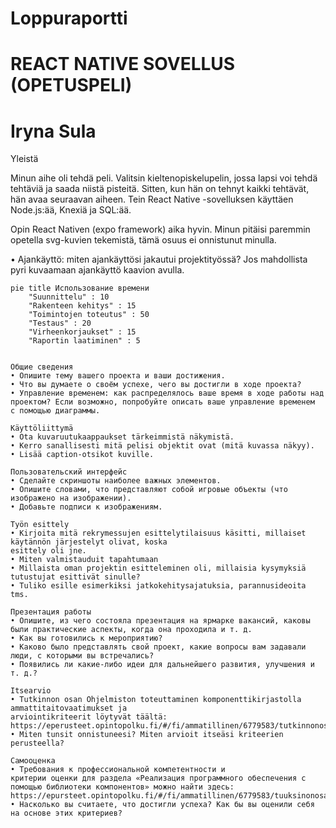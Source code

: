 # Loppuraportti

# REACT NATIVE SOVELLUS (OPETUSPELI)

# Iryna Sula

Yleistä

Minun aihe oli tehdä peli. Valitsin kieltenopiskelupelin, jossa lapsi voi tehdä tehtäviä ja saada niistä pisteitä. Sitten, kun hän on tehnyt kaikki tehtävät, hän avaa seuraavan aiheen. Tein React Native -sovelluksen käyttäen Node.js:ää, Knexiä ja SQL:ää.

Opin React Nativen (expo framework) aika hyvin. Minun pitäisi paremmin opetella svg-kuvien tekemistä, tämä osuus ei onnistunut minulla.

• Ajankäyttö: miten ajankäyttösi jakautui projektityössä? Jos mahdollista pyri kuvaamaan ajankäyttö
kaavion avulla.

```mermaid
pie title Использование времени
    "Suunnittelu" : 10
    "Rakenteen kehitys" : 15
    "Toimintojen toteutus" : 50
    "Testaus" : 20
    "Virheenkorjaukset" : 15
    "Raportin laatiminen" : 5


Общие сведения
• Опишите тему вашего проекта и ваши достижения.
• Что вы думаете о своём успехе, чего вы достигли в ходе проекта?
• Управление временем: как распределялось ваше время в ходе работы над проектом? Если возможно, попробуйте описать ваше управление временем
с помощью диаграммы.

Käyttöliittymä
• Ota kuvaruutukaappaukset tärkeimmistä näkymistä.
• Kerro sanallisesti mitä pelisi objektit ovat (mitä kuvassa näkyy).
• Lisää caption-otsikot kuville.

Пользовательский интерфейс
• Сделайте скриншоты наиболее важных элементов.
• Опишите словами, что представляют собой игровые объекты (что изображено на изображении).
• Добавьте подписи к изображениям.

Työn esittely
• Kirjoita mitä rekrymessujen esittelytilaisuus käsitti, millaiset käytännön järjestelyt olivat, koska
esittely oli jne.
• Miten valmistauduit tapahtumaan
• Millaista oman projektin esitteleminen oli, millaisia kysymyksiä tutustujat esittivät sinulle?
• Tuliko esille esimerkiksi jatkokehitysajatuksia, parannusideoita tms.

Презентация работы
• Опишите, из чего состояла презентация на ярмарке вакансий, каковы были практические аспекты, когда она проходила и т. д.
• Как вы готовились к мероприятию?
• Каково было представлять свой проект, какие вопросы вам задавали люди, с которыми вы встречались?
• Появились ли какие-либо идеи для дальнейшего развития, улучшения и т. д.?

Itsearvio
• Tutkinnon osan Ohjelmiston toteuttaminen komponenttikirjastolla ammattitaitovaatimukset ja
arviointikriteerit löytyvät täältä:
https://eperusteet.opintopolku.fi/#/fi/ammatillinen/6779583/tutkinnonosat/6816830
• Miten tunsit onnistuneesi? Miten arvioit itseäsi kriteerien perusteella?

Самооценка
• Требования к профессиональной компетентности и
критерии оценки для раздела «Реализация программного обеспечения с помощью библиотеки компонентов» можно найти здесь:
https://epursteet.opintopolku.fi/#/fi/ammatillinen/6779583/tuuksinonosat/6816830
• Насколько вы считаете, что достигли успеха? Как бы вы оценили себя на основе этих критериев?
```
